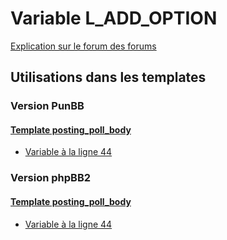 # Variable L_ADD_OPTION
[Explication sur le forum des forums](http://forum.forumactif.com/t294113-listing-des-variables#L_ADD_OPTION)

## Utilisations dans les templates

### Version PunBB

#### [Template posting_poll_body](punbb/posting_poll_body.md)
* [Variable à la ligne 44](../punbb/posting_poll_body.tpl#L44)

### Version phpBB2

#### [Template posting_poll_body](subsilver/posting_poll_body.md)
* [Variable à la ligne 44](../subsilver/posting_poll_body.tpl#L44)
